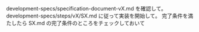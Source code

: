 development-specs/specification-document-vX.md を確認して。
development-specs/steps/vX/SX.md に従って実装を開始して。
完了条件を満たしたら SX.md の完了条件のところをチェックしておいて
